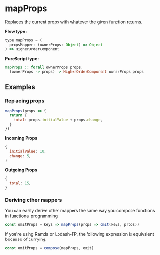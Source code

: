 # mapProps

Replaces the current props with whatever the given function returns.

**Flow type:**

```js
type mapProps = (
  propsMapper: (ownerProps: Object) => Object
) => HigherOrderComponent
```

**PureScript type:**

```purescript
mapProps :: forall ownerProps props.
  (ownerProps -> props) -> HigherOrderComponent ownerProps props
```

## Examples

### Replacing props

```js
mapProps(props => {
  return {
    total: props.initialValue + props.change,
  }
})
```

**Incoming Props**

```js
{
  initialValue: 10,
  change: 5,
}
```

**Outgoing Props**

```js
{
  total: 15,
}
```
### Deriving other mappers

You can easily derive other mappers the same way you compose functions in functional programming:

```js
const omitProps = keys => mapProps(props => omit(keys, props))
```

If you're using Ramda or Lodash-FP, the following expression is equivalent because of currying:

```js
const omitProps = compose(mapProps, omit)
```
